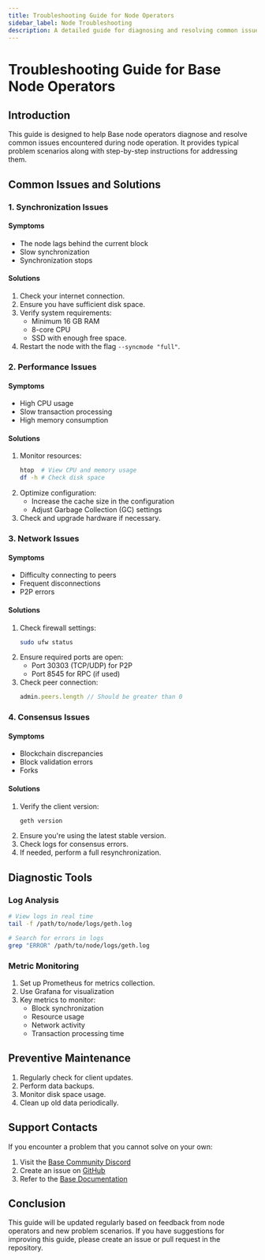 ```yaml
---
title: Troubleshooting Guide for Node Operators  
sidebar_label: Node Troubleshooting  
description: A detailed guide for diagnosing and resolving common issues for Base node operators 
---
```


# Troubleshooting Guide for Base Node Operators

## Introduction

This guide is designed to help Base node operators diagnose and resolve common issues encountered during node operation. It provides typical problem scenarios along with step-by-step instructions for addressing them.

## Common Issues and Solutions

### 1. Synchronization Issues

#### Symptoms
- The node lags behind the current block
- Slow synchronization
- Synchronization stops

#### Solutions
1. Check your internet connection.
2. Ensure you have sufficient disk space.
3. Verify system requirements:
   - Minimum 16 GB RAM
   - 8-core CPU
   - SSD with enough free space.
4. Restart the node with the flag `--syncmode "full"`.

### 2. Performance Issues

#### Symptoms
- High CPU usage
- Slow transaction processing
- High memory consumption

#### Solutions
1. Monitor resources:
   ```bash
   htop  # View CPU and memory usage
   df -h # Check disk space
   ```
2. Optimize configuration:
   - Increase the cache size in the configuration
   - Adjust Garbage Collection (GC) settings
3. Check and upgrade hardware if necessary.

### 3. Network Issues

#### Symptoms
- Difficulty connecting to peers
- Frequent disconnections
- P2P errors

#### Solutions
1. Check firewall settings:
   ```bash
   sudo ufw status
   ```
2. Ensure required ports are open:
   - Port 30303 (TCP/UDP) for P2P
   - Port 8545 for RPC (if used)
3. Check peer connection:
   ```javascript
   admin.peers.length // Should be greater than 0
   ```

### 4. Consensus Issues

#### Symptoms
- Blockchain discrepancies
- Block validation errors
- Forks

#### Solutions
1. Verify the client version:
   ```bash
   geth version
   ```
2. Ensure you're using the latest stable version.
3. Check logs for consensus errors.
4. If needed, perform a full resynchronization.

## Diagnostic Tools

### Log Analysis
```bash
# View logs in real time
tail -f /path/to/node/logs/geth.log

# Search for errors in logs
grep "ERROR" /path/to/node/logs/geth.log
```

### Metric Monitoring
1. Set up Prometheus for metrics collection.
2. Use Grafana for visualization
3. Key metrics to monitor:
   - Block synchronization
   - Resource usage
   - Network activity
   - Transaction processing time

## Preventive Maintenance

1. Regularly check for client updates.
2. Perform data backups.
3. Monitor disk space usage.
4. Clean up old data periodically.

## Support Contacts

If you encounter a problem that you cannot solve on your own:

1. Visit the [Base Community Discord](https://discord.gg/buildonbase)
2. Create an issue on [GitHub](https://github.com/base-org/node)
3. Refer to the [Base Documentation](https://docs.base.org)

## Conclusion

This guide will be updated regularly based on feedback from node operators and new problem scenarios. If you have suggestions for improving this guide, please create an issue or pull request in the repository.
